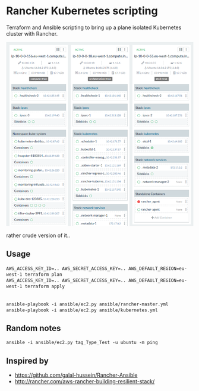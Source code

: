 # Rancher Kubernetes scripting

Terraform and Ansible scripting to bring up a plane isolated Kubernetes cluster with Rancher.

![Isolated planes](hosts.png)

rather crude version of it..

## Usage

```
AWS_ACCESS_KEY_ID=.. AWS_SECRET_ACCESS_KEY=.. AWS_DEFAULT_REGION=eu-west-1 terraform plan
AWS_ACCESS_KEY_ID=.. AWS_SECRET_ACCESS_KEY=.. AWS_DEFAULT_REGION=eu-west-1 terraform apply


ansible-playbook -i ansible/ec2.py ansible/rancher-master.yml
ansible-playbook -i ansible/ec2.py ansible/kubernetes.yml
```
## Random notes
```
ansible -i ansible/ec2.py tag_Type_Test -u ubuntu -m ping
```

## Inspired by

* https://github.com/galal-hussein/Rancher-Ansible
* http://rancher.com/aws-rancher-building-resilient-stack/
